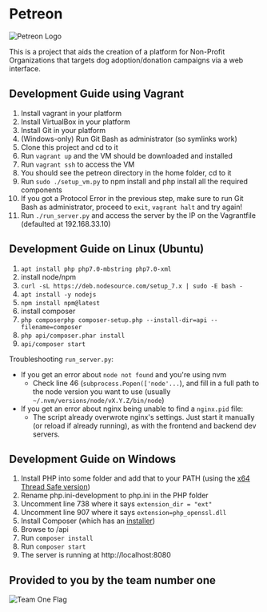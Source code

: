 # Petreon
![Petreon Logo](/assets/petreon.png)

This is a project that aids the creation of a platform for Non-Profit
Organizations that targets dog adoption/donation campaigns via a web interface.

## Development Guide using Vagrant

1. Install vagrant in your platform
2. Install VirtualBox in your platform
3. Install Git in your platform
4. (Windows-only) Run Git Bash as administrator (so symlinks work)
5. Clone this project and cd to it
6. Run `vagrant up` and the VM should be downloaded and installed
7. Run `vagrant ssh` to access the VM
8. You should see the petreon directory in the home folder, cd to it
9. Run `sudo ./setup_vm.py` to npm install and php install all the required components
10. If you got a Protocol Error in the previous step, make sure to run Git Bash
as administrator, proceed to `exit`, `vagrant halt` and try again!
11. Run `./run_server.py` and access the server by the IP on the Vagrantfile
(defaulted at 192.168.33.10)

## Development Guide on Linux (Ubuntu)

1. `apt install php php7.0-mbstring php7.0-xml`
2. install node/npm
  1. `curl -sL https://deb.nodesource.com/setup_7.x | sudo -E bash -`
  2. `apt install -y nodejs`
  3. `npm install npm@latest`
3. install composer
  1. `php composerphp composer-setup.php --install-dir=api --filename=composer`
  2. `php api/composer.phar install`
4. `api/composer start`

Troubleshooting `run_server.py`:
- If you get an error about `node not found` and you're using nvm
    - Check line 46 (`subprocess.Popen(['node'...`), and fill in a full path to the node version you want to use (usually `~/.nvm/versions/node/vX.Y.Z/bin/node`)
- If you get an error about nginx being unable to find a `nginx.pid` file:
    - The script already overwrote nginx's settings. Just start it manually (or reload if already running), as with the frontend and backend dev servers.


## Development Guide on Windows

1. Install PHP into some folder and add that to your PATH (using the [x64 Thread Safe version](http://windows.php.net/download/))
2. Rename php.ini-development to php.ini in the PHP folder
3. Uncomment line 738 where it says `extension_dir = "ext"`
4. Uncomment line 907 where it says `extension=php_openssl.dll`
5. Install Composer (which has an [installer](https://getcomposer.org/download/))
6. Browse to /api
7. Run `composer install`
8. Run `composer start`
9. The server is running at http://localhost:8080

## Provided to you by the team number one
![Team One Flag](/assets/team_flag.png)

